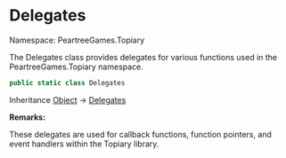 # Delegates

Namespace: PeartreeGames.Topiary

The Delegates class provides delegates for various functions used in the PeartreeGames.Topiary namespace.

```csharp
public static class Delegates
```

Inheritance [Object](https://docs.microsoft.com/en-us/dotnet/api/system.object) → [Delegates](./peartreegames.topiary.delegates.md)

**Remarks:**

These delegates are used for callback functions, function pointers, and event handlers within the Topiary library.
